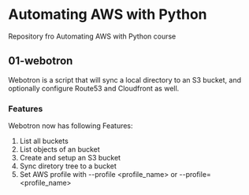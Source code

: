 # Automating AWS with Python

Repository fro Automating AWS with Python course


## 01-webotron

Webotron is a script that will sync a local directory to an S3 bucket,
and optionally configure Route53 and Cloudfront as well.


### Features

Webotron now has following Features:

1. List all buckets
2. List objects of an bucket
3. Create and setup an S3 bucket
4. Sync diretory tree to a bucket
5. Set AWS profile with --profile <profile_name> or --profile=<profile_name>
